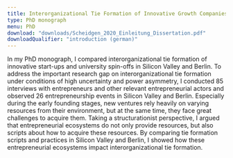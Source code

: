 ```yaml
---
title: Interorganizational Tie Formation of Innovative Growth Companies in Silicon Valley and Berlin
type: PhD monograph
menu: PhD
download: "downloads/Scheidgen_2020_Einleitung_Dissertation.pdf"
downloadQualifier: "introduction (german)"
---
```


In my PhD monograph, I compared interorganizational tie formation of innovative start-ups and university spin-offs in Silicon Valley and Berlin. To address the important research gap on interorganizational tie formation under conditions of high uncertainty and power asymmetry, I conducted 85 interviews with entrepreneurs and other relevant entrepreneurial actors and observed 26 entrepreneurship events in Silicon Valley and Berlin. Especially during the early founding stages, new ventures rely heavily on varying resources from their environment, but at the same time, they face great challenges to acquire them. Taking a structurationist perspective, I argued that entrepreneurial ecosystems do not only provide resources, but also scripts about how to acquire these resources. By comparing tie formation scripts and practices in Silicon Valley and Berlin, I showed how these entrepreneurial ecosystems impact interorganizational tie formation.


